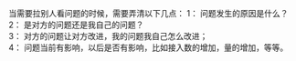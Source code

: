当需要拉别人看问题的时候，需要弄清以下几点：
1： 问题发生的原因是什么？               
2： 是对方的问题还是我自己的问题？           
3： 对方的问题让对方改进，我的问题我自己怎么改进；          
4： 问题当前有影响，以后是否有影响，比如接入数的增加，量的增加，等等。         
